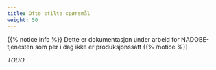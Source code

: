 ```yaml
---
title: Ofte stilte spørsmål
weight: 50
---
```


{{% notice info %}}
Dette er dokumentasjon under arbeid for NADOBE-tjenesten som per i dag ikke er produksjonssatt
{{% /notice %}}


_TODO_
